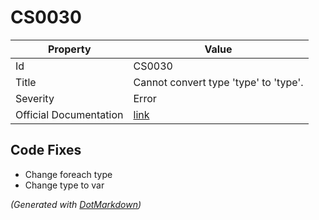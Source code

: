 # CS0030

| Property               | Value                                                             |
| ---------------------- | ----------------------------------------------------------------- |
| Id                     | CS0030                                                            |
| Title                  | Cannot convert type 'type' to 'type'\.                            |
| Severity               | Error                                                             |
| Official Documentation | [link](http://docs.microsoft.com/en-us/dotnet/csharp/misc/cs0030) |

## Code Fixes

* Change foreach type
* Change type to var


*\(Generated with [DotMarkdown](http://github.com/JosefPihrt/DotMarkdown)\)*